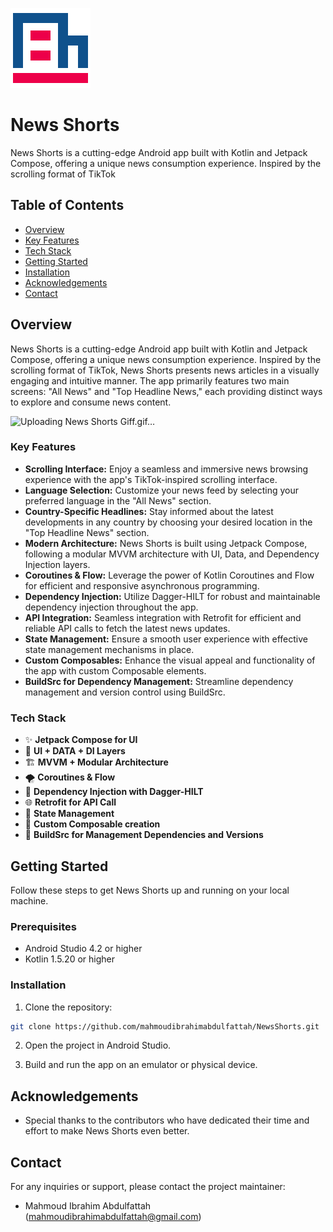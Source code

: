 ![News Shorts Logo](app/src/main/res/drawable/logo.png)  
# News Shorts  
News Shorts is a cutting-edge Android app built with Kotlin and Jetpack Compose, offering a unique news consumption experience. Inspired by the scrolling format of TikTok


## Table of Contents

- [Overview](#overview)
- [Key Features](#key-features)
- [Tech Stack](#tech-stack)
- [Getting Started](#getting-started)
- [Installation](#installation)
- [Acknowledgements](#acknowledgements)
- [Contact](#contact)

## Overview

News Shorts is a cutting-edge Android app built with Kotlin and Jetpack Compose, offering a unique news consumption experience. Inspired by the scrolling format of TikTok, News Shorts presents news articles in a visually engaging and intuitive manner. The app primarily features two main screens: "All News" and "Top Headline News," each providing distinct ways to explore and consume news content.

![Uploading News Shorts Giff.gif…]()

### Key Features

- **Scrolling Interface:** Enjoy a seamless and immersive news browsing experience with the app's TikTok-inspired scrolling interface.
- **Language Selection:** Customize your news feed by selecting your preferred language in the "All News" section.
- **Country-Specific Headlines:** Stay informed about the latest developments in any country by choosing your desired location in the "Top Headline News" section.
- **Modern Architecture:** News Shorts is built using Jetpack Compose, following a modular MVVM architecture with UI, Data, and Dependency Injection layers.
- **Coroutines & Flow:** Leverage the power of Kotlin Coroutines and Flow for efficient and responsive asynchronous programming.
- **Dependency Injection:** Utilize Dagger-HILT for robust and maintainable dependency injection throughout the app.
- **API Integration:** Seamless integration with Retrofit for efficient and reliable API calls to fetch the latest news updates.
- **State Management:** Ensure a smooth user experience with effective state management mechanisms in place.
- **Custom Composables:** Enhance the visual appeal and functionality of the app with custom Composable elements.
- **BuildSrc for Dependency Management:** Streamline dependency management and version control using BuildSrc.

### Tech Stack

- ✨ **Jetpack Compose for UI**
- 🌿 **UI + DATA + DI Layers**
- 🏗️ **MVVM + Modular Architecture**
- 🌪️ **Coroutines & Flow**
- 🧩 **Dependency Injection with Dagger-HILT**
- 🌐 **Retrofit for API Call**
- 🍂 **State Management**
- 🍃 **Custom Composable creation**
- 🧩 **BuildSrc for Management Dependencies and Versions**


## Getting Started

Follow these steps to get News Shorts up and running on your local machine.

### Prerequisites

- Android Studio 4.2 or higher
- Kotlin 1.5.20 or higher

### Installation

1. Clone the repository:

```bash
git clone https://github.com/mahmoudibrahimabdulfattah/NewsShorts.git
```

2. Open the project in Android Studio.

3. Build and run the app on an emulator or physical device.


## Acknowledgements

- Special thanks to the contributors who have dedicated their time and effort to make News Shorts even better.

## Contact

For any inquiries or support, please contact the project maintainer:

- Mahmoud Ibrahim Abdulfattah ([mahmoudibrahimabdulfattah@gmail.com](mailto:mahmoudibrahimabdulfattah@gmail.com))
